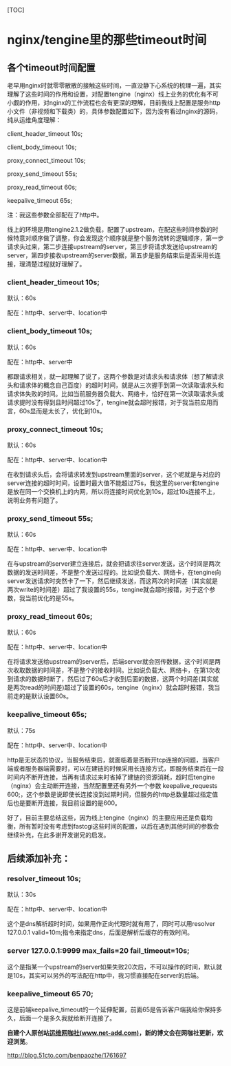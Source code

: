 [TOC]



# nginx/tengine里的那些timeout时间

## 各个timeout时间配置

   老早用nginx时就零零散散的接触这些时间，一直没静下心系统的梳理一遍，其实理解了这些时间的作用和设置，对配置tengine（nginx）线上业务的优化有不可小觑的作用，对nginx的工作流程也会有更深的理解，目前我线上配置是服务http小文件（非视频和下载类）的，具体参数配置如下，因为没有看过nginx的源码，纯从运维角度理解：

 client_header_timeout 10s;

 client_body_timeout 10s;

 proxy_connect_timeout 10s;

 proxy_send_timeout 55s;

 proxy_read_timeout 60s;

 keepalive_timeout  65s;

注：我这些参数全部配在了http中。

   线上的环境是用tengine2.1.2做负载，配置了upstream，在配这些时间参数的时候特意对顺序做了调整，你会发现这个顺序就是整个服务流转的逻辑顺序，第一步请求头过来，第二步连接upstream的server，第三步将请求发送给upstream的server，第四步接收upstream的server数据，第五步是服务结束后是否采用长连接，理清楚过程就好理解了。

###  **client_header_timeout 10s;**

 默认：60s

 配在：http中、server中、location中

###  **client_body_timeout 10s;**

 默认：60s

 配在：http中、server中

 都跟请求相关，就一起理解了说了，这两个参数是对请求头和请求体（想了解请求头和请求体的概念自己百度）的超时时间，就是从三次握手到第一次读取请求头和请求体失败的时间。比如当前服务器负载大、网络卡，恰好在第一次读取请求头或请求提时没有得到且时间超过10s了，tengine就会超时报错，对于我当前应用而言，60s显而是太长了，优化到10s。

###  **proxy_connect_timeout 10s;**

 默认：60s

 配在：http中、server中、location中

  在收到请求头后，会将请求转发到upstream里面的server，这个呢就是与对应的server连接的超时时间，设置时最大值不能超过75s，我这里的server和tengine是放在同一个交换机上的内网，所以将连接时间优化到10s，超过10s连接不上，说明业务有问题了。

###  **proxy_send_timeout 55s;**

 默认：60s

 配在：http中、server中、location中

  在与upstream的server建立连接后，就会把请求往server发送，这个时间是两次数据的发送时间差，不是整个发送过程的。比如说负载大、网络卡，在tengine向server发送请求时突然卡了一下，然后继续发送，而这两次的时间差（其实就是两次write的时间差）超过了我设置的55s，tengine就会超时报错，对于这个参数，我当前优化的是55s。

###  **proxy_read_timeout 60s;**

 默认：60s

 配在：http中、server中、location中

  在将请求发送给upstream的server后，后端server就会回传数据，这个时间是两次收取数据的时间差，不是整个的接收时间。比如说负载大、网络卡，在第1次收到请求的数据时断了，然后过了60s后才收到后面的数据，这两个时间差(其实就是两次read的时间差)超过了设置的60s，tengine（nginx）就会超时报错，我当前走的是默认设置60s。

###  **keepalive_timeout  65s;**

 默认：75s

 配在：http中、server中、location中

  http是无状态的协议，当服务结束后，就面临着是否断开tcp连接的问题，当客户端或者服务器端需要时，可以在建链的时候采用长连接方式，即服务结束后在一段时间内不断开连接，当再有请求过来时省掉了建链的资源消耗，超时后tengine（nginx）会主动断开连接，当然配置里还有另外一个参数 keepalive_requests 600;，这个参数是说即使长连接没到过期时间，但服务的http总数量超过指定值后也是要断开连接，我目前设置的是600。





好了，目前主要总结这些，因为线上tengine（nginx）的主要应用还是负载均衡，所有暂时没有考虑到fastcgi这些时间的配置，以后在遇到其他时间的参数会继续补充，在此多谢开发谢兄的启发。



## **后续添加补充：**

### **resolver_timeout 10s;**

默认：30s

配在：http中、server中、location中

这个是dns解析超时时间，如果用作正向代理时就有用了，同时可以用resolver 127.0.0.1 valid=10m;指令来指定dns，后面是解析后缓存的有效时间。



### **server 127.0.0.1:9999 max_fails=20 fail_timeout=10s;**

这个是指某一个upstream的server如果失败20次后，不可以操作的时间，默认就是10s，其实可以另外的写法配在http中，我习惯直接配在server的后端。



### **keepalive_timeout  65 70;**

这是前端keepalive_timeout的一个延伸配置，前面65是告诉客户端我给你保持多久，后面一个是多久我就给断开连接了。



**自建个人原创站**[**运维网咖社(www.net-add.com)**](http://www.net-add.com/)**，新的博文会在网咖社更新，欢迎浏览**。





http://blog.51cto.com/benpaozhe/1761697